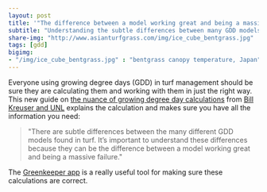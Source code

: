 ```yaml
---
layout: post
title: '"The difference between a model working great and being a massive failure"'
subtitle: "Understanding the subtle differences between many GDD models in turf"
share-img: "http://www.asianturfgrass.com/img/ice_cube_bentgrass.jpg"
tags: [gdd]
bigimg:
- "/img/ice_cube_bentgrass.jpg" : "bentgrass canopy temperature, Japan"
---
```


Everyone using growing degree days (GDD) in turf management should be sure they are calculating them and working with them in just the right way. This new guide on [the nuance of growing degree day calculations](https://turf.unl.edu/turfinfo/9-28_GDD_Calcs.pdf) from [Bill Kreuser and UNL](https://turf.unl.edu/) explains the calculation and makes sure you have all the information you need:

> "There are subtle differences between the many different GDD models found in turf. It’s important to understand these differences because they can be the difference between a model working great and being a massive failure."

The [Greenkeeper app](http://www.greenkeeperapp.com/marketing/) is a really useful tool for making sure these calculations are correct. 

